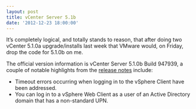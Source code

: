```yaml
---
layout: post
title: vCenter Server 5.1b
date: '2012-12-23 18:00:00'
---
```


It’s completely logical, and totally stands to reason, that after doing two vCenter 5.1.0a upgrade/installs last week that VMware would, on Friday, drop the code for 5.1.0b on me.

The official version information is vCenter Server 5.1.0b Build 947939, a couple of notable highlights from the [release notes](https://www.vmware.com/support/vsphere5/doc/vsphere-vcenter-server-510b-release-notes.html#resolvedissues) include:

* Timeout errors occurring when logging in to the vSphere Client have been addressed.
* You can log in to a vSphere Web Client as a user of an Active Directory domain that has a non-standard UPN.
